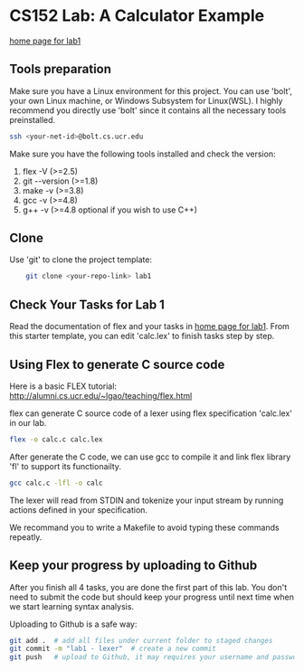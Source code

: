 CS152 Lab: A Calculator Example
===================================

[home page for lab1](https://cs152-ucr-gupta.github.io/website/lab01_lexer.html)

## Tools preparation

Make sure you have a Linux environment for this project. You can use 'bolt', your own Linux machine, or Windows Subsystem for Linux(WSL). I highly recommend you directly use 'bolt' since it contains all the necessary tools preinstalled. 

```sh
ssh <your-net-id>@bolt.cs.ucr.edu
```

Make sure you have the following tools installed and check the version:
1. flex -V       (>=2.5)
2. git --version (>=1.8)
3. make -v       (>=3.8)
4. gcc -v        (>=4.8)
5. g++ -v        (>=4.8 optional if you wish to use C++)

## Clone 

Use 'git' to clone the project template:

```sh
    git clone <your-repo-link> lab1
```

## Check Your Tasks for Lab 1

Read the documentation of flex and your tasks in [home page for lab1](https://cs152-ucr-gupta.github.io/website/lab01_lexer.html). From this starter template, you can edit 'calc.lex' to finish tasks step by step.  

## Using Flex to generate C source code

Here is a basic FLEX tutorial: http://alumni.cs.ucr.edu/~lgao/teaching/flex.html

flex can generate C source code of a lexer using flex specification 'calc.lex' in our lab.

```sh
flex -o calc.c calc.lex
```

After generate the C code, we can use gcc to compile it and link flex library 'fl' to support its functionailty.

```sh
gcc calc.c -lfl -o calc
```

The lexer will read from STDIN and tokenize your input stream by running actions defined in your specification.

We recommand you to write a Makefile to avoid typing these commands repeatly.



## Keep your progress by uploading to Github

After you finish all 4 tasks, you are done the first part of this lab. You don't need to submit the code but should keep your progress until next time when we start learning syntax analysis. 

Uploading to Github is a safe way:

```sh
git add .  # add all files under current folder to staged changes
git commit -m "lab1 - lexer"  # create a new commit
git push   # upload to Github, it may requires your username and password of Github
```

